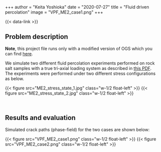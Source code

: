 +++
author = "Keita Yoshioka"
date = "2020-07-27"
title = "Fluid driven percolation"
image = "VPF_ME2_case1.png"
+++

{{< data-link >}}

## Problem description

**Note**, this project file runs only with a modified version of OGS
which you can find [here](https://github.com/KeitaYoshioka/ogs/tree/H2M_phasefield).

We simulate two different fluid percolation experiments performed on rock salt samples with a true tri-axial loading system as described in [this PDF](./Yoshioka_percolation.pdf). The experiments were performed under two different stress configurations as below.

{{< figure src="ME2_stress_state_1.jpg" class="w-1/2 float-left" >}}
{{< figure src="ME2_stress_state_2.jpg" class="w-1/2 float-left" >}}

<div>
&nbsp;
</div>

## Results and evaluation

Simulated crack paths (phase-field) for the two cases are shown below:

{{< figure src="VPF_ME2_case1.png" class="w-1/2 float-left" >}}
{{< figure src="VPF_ME2_case2.png" class="w-1/2 float-left" >}}
